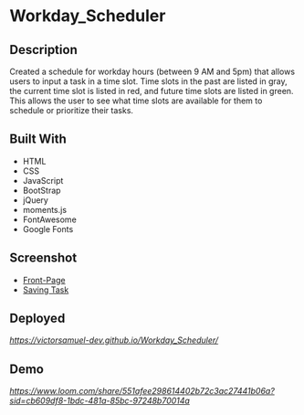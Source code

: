 # Workday_Scheduler

## Description

Created a schedule for workday hours (between 9 AM and 5pm) that allows users to input a task in a time slot. Time slots in the past are listed in gray, the current time slot is listed in red, and future time slots are listed in green. This allows the user to see what time slots are available for them to schedule or prioritize their tasks.

## Built With

- HTML
- CSS
- JavaScript
- BootStrap
- jQuery
- moments.js
- FontAwesome
- Google Fonts

## Screenshot

- [Front-Page](./assets/images/Front%20Page.png)
- [Saving Task](./assets/images/Task%20Saving%20Mechanisim.png)

## Deployed
*https://victorsamuel-dev.github.io/Workday_Scheduler/*

## Demo
*https://www.loom.com/share/551afee298614402b72c3ac27441b06a?sid=cb609df8-1bdc-481a-85bc-97248b70014a*
